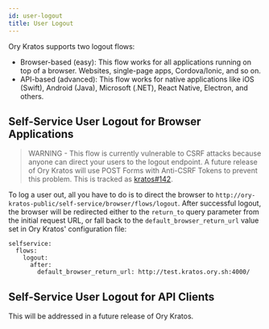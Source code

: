 ```yaml
---
id: user-logout
title: User Logout
---
```


Ory Kratos supports two logout flows:

- Browser-based (easy): This flow works for all applications running on top of a
  browser. Websites, single-page apps, Cordova/Ionic, and so on.
- API-based (advanced): This flow works for native applications like iOS
  (Swift), Android (Java), Microsoft (.NET), React Native, Electron, and others.

## Self-Service User Logout for Browser Applications

> WARNING - This flow is currently vulnerable to CSRF attacks because anyone can
> direct your users to the logout endpoint. A future release of Ory Kratos will
> use POST Forms with Anti-CSRF Tokens to prevent this problem. This is tracked
> as [kratos#142](https://github.com/ory/kratos/issues/142).

To log a user out, all you have to do is to direct the browser to
`http://ory-kratos-public/self-service/browser/flows/logout`. After successful
logout, the browser will be redirected either to the `return_to` query parameter
from the initial request URL, or fall back to the `default_browser_return_url`
value set in Ory Kratos' configuration file:

```
selfservice:
  flows:
    logout:
      after:
        default_browser_return_url: http://test.kratos.ory.sh:4000/
```

## Self-Service User Logout for API Clients

This will be addressed in a future release of Ory Kratos.
